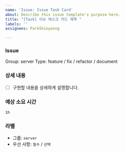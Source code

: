 ```yaml
---
name: 'Issue: Issue Task Card'
about: Describe this issue template's purpose here.
title: "[Task] 이슈 태스크 카드 제목 "
labels: ''
assignees: ParkShinyeong

---
```


### Issue
Group: server
Type: feature / fix / refactor / document

### 상세 내용
- [ ] 구현할 내용을 상세하게 설명합니다.  

### 예상 소요 시간
`1h`

### 라벨
- 그룹: `server`
- 우선 사항: `필수` / `선택`
